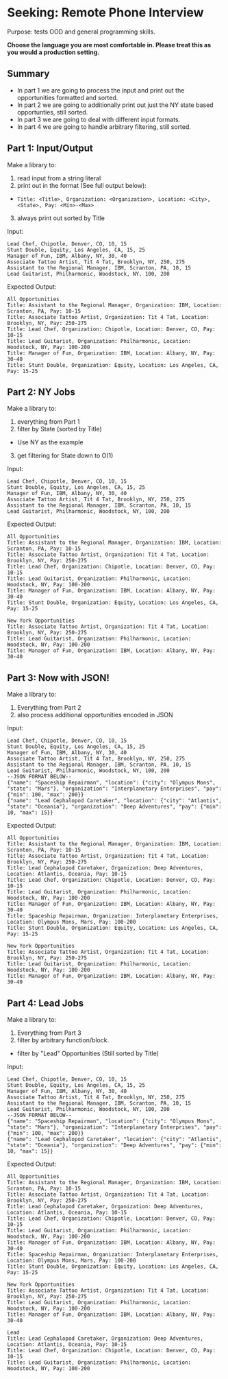# Seeking: Remote Phone Interview

Purpose: tests OOD and general programming skills.

**Choose the language you are most comfortable in. Please treat this as you would a production setting.**

## Summary
* In part 1 we are going to process the input and print out the opportunities formatted and sorted.
* In part 2 we are going to additionally print out just the NY state based opportunties, still sorted.
* In part 3 we are going to deal with different input formats.
* In part 4 we are going to handle arbitrary filtering, still sorted.


## Part 1: Input/Output
Make a library to:

1. read input from a string literal
2. print out in the format (See full output below):
  * `Title: <Title>, Organization: <Organization>, Location: <City>, <State>, Pay: <Min>-<Max>`
3. always print out sorted by Title

Input:
```
Lead Chef, Chipotle, Denver, CO, 10, 15
Stunt Double, Equity, Los Angeles, CA, 15, 25
Manager of Fun, IBM, Albany, NY, 30, 40
Associate Tattoo Artist, Tit 4 Tat, Brooklyn, NY, 250, 275
Assistant to the Regional Manager, IBM, Scranton, PA, 10, 15
Lead Guitarist, Philharmonic, Woodstock, NY, 100, 200
```

Expected Output:
```
All Opportunities
Title: Assistant to the Regional Manager, Organization: IBM, Location: Scranton, PA, Pay: 10-15
Title: Associate Tattoo Artist, Organization: Tit 4 Tat, Location: Brooklyn, NY, Pay: 250-275
Title: Lead Chef, Organization: Chipotle, Location: Denver, CO, Pay: 10-15
Title: Lead Guitarist, Organization: Philharmonic, Location: Woodstock, NY, Pay: 100-200
Title: Manager of Fun, Organization: IBM, Location: Albany, NY, Pay: 30-40
Title: Stunt Double, Organization: Equity, Location: Los Angeles, CA, Pay: 15-25
```

## Part 2: NY Jobs
Make a library to:

1. everything from Part 1
2. filter by State (sorted by Title)
  * Use NY as the example
3. get filtering for State down to O(1)

Input:
```
Lead Chef, Chipotle, Denver, CO, 10, 15
Stunt Double, Equity, Los Angeles, CA, 15, 25
Manager of Fun, IBM, Albany, NY, 30, 40
Associate Tattoo Artist, Tit 4 Tat, Brooklyn, NY, 250, 275
Assistant to the Regional Manager, IBM, Scranton, PA, 10, 15
Lead Guitarist, Philharmonic, Woodstock, NY, 100, 200
```
Expected Output:
```
All Opportunities
Title: Assistant to the Regional Manager, Organization: IBM, Location: Scranton, PA, Pay: 10-15
Title: Associate Tattoo Artist, Organization: Tit 4 Tat, Location: Brooklyn, NY, Pay: 250-275
Title: Lead Chef, Organization: Chipotle, Location: Denver, CO, Pay: 10-15
Title: Lead Guitarist, Organization: Philharmonic, Location: Woodstock, NY, Pay: 100-200
Title: Manager of Fun, Organization: IBM, Location: Albany, NY, Pay: 30-40
Title: Stunt Double, Organization: Equity, Location: Los Angeles, CA, Pay: 15-25

New York Opportunities
Title: Associate Tattoo Artist, Organization: Tit 4 Tat, Location: Brooklyn, NY, Pay: 250-275
Title: Lead Guitarist, Organization: Philharmonic, Location: Woodstock, NY, Pay: 100-200
Title: Manager of Fun, Organization: IBM, Location: Albany, NY, Pay: 30-40
```

## Part 3: Now with JSON!
Make a library to:

1. Everything from Part 2
2. also process additional opportunities encoded in JSON

Input:

```
Lead Chef, Chipotle, Denver, CO, 10, 15
Stunt Double, Equity, Los Angeles, CA, 15, 25
Manager of Fun, IBM, Albany, NY, 30, 40
Associate Tattoo Artist, Tit 4 Tat, Brooklyn, NY, 250, 275
Assistant to the Regional Manager, IBM, Scranton, PA, 10, 15
Lead Guitarist, Philharmonic, Woodstock, NY, 100, 200
--JSON FORMAT BELOW--
{"name": "Spaceship Repairman", "location": {"city": "Olympus Mons", "state": "Mars"}, "organization": "Interplanetary Enterprises", "pay": {"min": 100, "max": 200}}
{"name": "Lead Cephalopod Caretaker", "location": {"city": "Atlantis", "state": "Oceania"}, "organization": "Deep Adventures", "pay": {"min": 10, "max": 15}}
```

Expected Output:

```
All Opportunities
Title: Assistant to the Regional Manager, Organization: IBM, Location: Scranton, PA, Pay: 10-15
Title: Associate Tattoo Artist, Organization: Tit 4 Tat, Location: Brooklyn, NY, Pay: 250-275
Title: Lead Cephalopod Caretaker, Organization: Deep Adventures, Location: Atlantis, Oceania, Pay: 10-15
Title: Lead Chef, Organization: Chipotle, Location: Denver, CO, Pay: 10-15
Title: Lead Guitarist, Organization: Philharmonic, Location: Woodstock, NY, Pay: 100-200
Title: Manager of Fun, Organization: IBM, Location: Albany, NY, Pay: 30-40
Title: Spaceship Repairman, Organization: Interplanetary Enterprises, Location: Olympus Mons, Mars, Pay: 100-200
Title: Stunt Double, Organization: Equity, Location: Los Angeles, CA, Pay: 15-25

New York Opportunities
Title: Associate Tattoo Artist, Organization: Tit 4 Tat, Location: Brooklyn, NY, Pay: 250-275
Title: Lead Guitarist, Organization: Philharmonic, Location: Woodstock, NY, Pay: 100-200
Title: Manager of Fun, Organization: IBM, Location: Albany, NY, Pay: 30-40
```


## Part 4: Lead Jobs
Make a library to:

1. Everything from Part 3
2. filter by arbitrary function/block.
 * filter by "Lead" Opportunities (Still sorted by Title)

Input:

```
Lead Chef, Chipotle, Denver, CO, 10, 15
Stunt Double, Equity, Los Angeles, CA, 15, 25
Manager of Fun, IBM, Albany, NY, 30, 40
Associate Tattoo Artist, Tit 4 Tat, Brooklyn, NY, 250, 275
Assistant to the Regional Manager, IBM, Scranton, PA, 10, 15
Lead Guitarist, Philharmonic, Woodstock, NY, 100, 200
--JSON FORMAT BELOW--
{"name": "Spaceship Repairman", "location": {"city": "Olympus Mons", "state": "Mars"}, "organization": "Interplanetary Enterprises", "pay": {"min": 100, "max": 200}}
{"name": "Lead Cephalopod Caretaker", "location": {"city": "Atlantis", "state": "Oceania"}, "organization": "Deep Adventures", "pay": {"min": 10, "max": 15}}
```

Expected Output:

```
All Opportunities
Title: Assistant to the Regional Manager, Organization: IBM, Location: Scranton, PA, Pay: 10-15
Title: Associate Tattoo Artist, Organization: Tit 4 Tat, Location: Brooklyn, NY, Pay: 250-275
Title: Lead Cephalopod Caretaker, Organization: Deep Adventures, Location: Atlantis, Oceania, Pay: 10-15
Title: Lead Chef, Organization: Chipotle, Location: Denver, CO, Pay: 10-15
Title: Lead Guitarist, Organization: Philharmonic, Location: Woodstock, NY, Pay: 100-200
Title: Manager of Fun, Organization: IBM, Location: Albany, NY, Pay: 30-40
Title: Spaceship Repairman, Organization: Interplanetary Enterprises, Location: Olympus Mons, Mars, Pay: 100-200
Title: Stunt Double, Organization: Equity, Location: Los Angeles, CA, Pay: 15-25

New York Opportunities
Title: Associate Tattoo Artist, Organization: Tit 4 Tat, Location: Brooklyn, NY, Pay: 250-275
Title: Lead Guitarist, Organization: Philharmonic, Location: Woodstock, NY, Pay: 100-200
Title: Manager of Fun, Organization: IBM, Location: Albany, NY, Pay: 30-40

Lead
Title: Lead Cephalopod Caretaker, Organization: Deep Adventures, Location: Atlantis, Oceania, Pay: 10-15
Title: Lead Chef, Organization: Chipotle, Location: Denver, CO, Pay: 10-15
Title: Lead Guitarist, Organization: Philharmonic, Location: Woodstock, NY, Pay: 100-200
```
